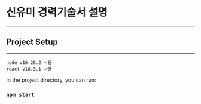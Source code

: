 # 신유미 경력기술서 설명

---

## Project Setup

---

    node v16.20.2 사용
    react v18.3.1 사용

In the project directory, you can run:

### `npm start`

